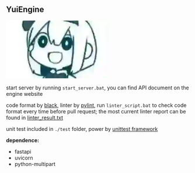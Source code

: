## YuiEngine

![icon](res/ok.webp)

start server by running `start_server.bat`, you can find API document on the engine website

code format by [black](https://github.com/psf/black), linter by [pylint](https://pypi.org/project/pylint/), run `linter_script.bat` to check code format every time before pull request; the most current linter report can be found in [linter_result.txt](./linter_result.txt)

unit test included in `./test` folder, power by [unittest framework](https://docs.python.org/3/library/unittest.html)

**dependence:**

+ fastapi
+ uvicorn
+ python-multipart
